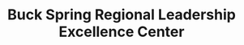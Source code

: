 ---
layout: repo
title: "Buck Spring Regional Leadership Excellence Center"
id: 5587
permalink: repos/5587/
---